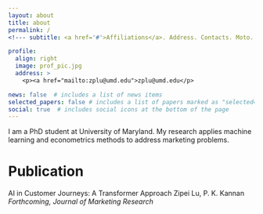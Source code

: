 ```yaml
---
layout: about
title: about
permalink: /
<!--- subtitle: <a href='#'>Affiliations</a>. Address. Contacts. Moto. Etc. -->

profile:
  align: right
  image: prof_pic.jpg
  address: >
    <p><a href="mailto:zplu@umd.edu">zplu@umd.edu</p>

news: false  # includes a list of news items
selected_papers: false # includes a list of papers marked as "selected={true}"
social: true  # includes social icons at the bottom of the page
---
```


I am a PhD student at University of Maryland. My research applies machine learning and econometrics methods to address marketing problems. 

# Publication
AI in Customer Journeys: A Transformer Approach
Zipei Lu, P. K. Kannan
*Forthcoming, Journal of Marketing Research*
<!---
Write your biography here. Tell the world about yourself. Link to your favorite [subreddit](http://reddit.com). You can put a picture in, too. The code is already in, just name your picture `prof_pic.jpg` and put it in the `img/` folder.

Put your address / P.O. box / other info right below your picture. You can also disable any these elements by editing `profile` property of the YAML header of your `_pages/about.md`. Edit `_bibliography/papers.bib` and Jekyll will render your [publications page](/al-folio/publications/) automatically.

Link to your social media connections, too. This theme is set up to use [Font Awesome icons](http://fortawesome.github.io/Font-Awesome/) and [Academicons](https://jpswalsh.github.io/academicons/), like the ones below. Add your Facebook, Twitter, LinkedIn, Google Scholar, or just disable all of them.
-->
